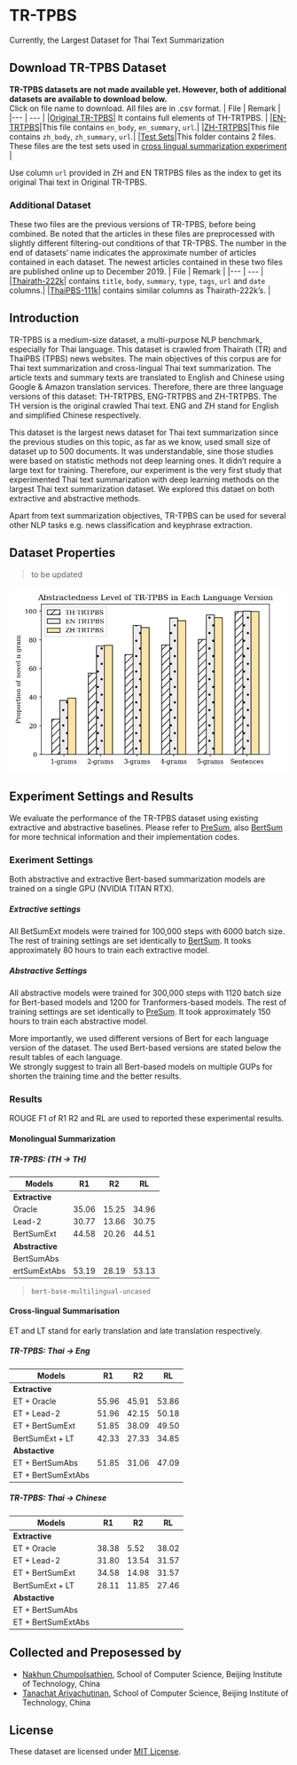 # TR-TPBS
Currently, the Largest Dataset for Thai Text Summarization

## Download TR-TPBS Dataset
**TR-TPBS datasets are not made available yet. However, both of additional datasets are available to download below.** <br/>
Click on file name to download. All files are in .csv format.
| File | Remark |
|--- |  --- |
|[Original TR-TPBS]()| It contains full elements of TH-TRTPBS. |
|[EN-TRTPBS]()|This file contains `en_body`, `en_summary`, `url`.|
|[ZH-TRTPBS]()|This file contains `zh_body`, `zh_summary`, `url`.|
|[Test Sets]()|This folder contains 2 files. </n> These files are the test sets used in [cross lingual summarization experiment](#crosslingual-summarization) |

Use column `url` provided in ZH and EN TRTPBS files as the index to get its original Thai text in Original TR-TPBS.
### Additional Dataset
These two files are the previous versions of TR-TPBS, before being combined. Be noted that the articles in these files are preprocessed with slightly different filtering-out conditions of that TR-TPBS. The number in the end of datasets’ name indicates the approximate number of articles contained in each dataset. The newest articles contained in these two files are published online up to December 2019.
| File | Remark |
|--- |  --- |
|[Thairath-222k]()| contains `title`,	`body`,	`summary`,	`type`,	`tags`,	`url` and `date` columns.|
|[ThaiPBS-111k]()| contains similar columns as Thairath-222k’s. | 


## Introduction
TR-TPBS is a medium-size dataset, a multi-purpose NLP benchmark, especially for Thai language. This dataset is crawled from Thairath (TR) and ThaiPBS (TPBS) news websites. The main objectives of this corpus are for Thai text summarization and cross-lingual Thai text summarization. The article texts and summary texts are translated to English and Chinese using Google & Amazon translation services. Therefore, there are three language versions of this dataset: TH-TRTPBS, ENG-TRTPBS and ZH-TRTPBS. The TH version is the original crawled Thai text. ENG and ZH stand for English and simplified Chinese respectively.

This dataset is the largest news dataset for Thai text summarization since the previous studies on this topic, as far as we know, used small size of dataset up to 500 documents. It was understandable, sine those studies were based on statistic methods not deep learning ones. It didn’t require a large text for training. Therefore, our experiment is the very first study that experimented Thai text summarization with deep learning methods on the largest Thai text summarization dataset. We explored this dataet on both extractive and abstractive methods. 

Apart from text summarization objectives, TR-TPBS can be used for several other NLP tasks e.g. news classification and keyphrase extraction. 

## Dataset Properties 
> to be updated


<img src="abs_level.png" width="500" /><img>
## Experiment Settings and Results
We evaluate the performance of the TR-TPBS dataset using existing extractive and abstractive baselines. 
Please refer to [PreSum](https://arxiv.org/pdf/1908.08345.pdf), also [BertSum](https://arxiv.org/pdf/1903.10318.pdf) for more technical information and their implementation codes. 
### Exeriment Settings
Both abstractive and extractive Bert-based summarization  models are trained on a single GPU (NVIDIA TITAN RTX).
##### Extractive settings
All BetSumExt models were trained for 100,000 steps with 6000 batch size. The rest of training settings are set identically to [BertSum](https://github.com/nlpyang/BertSum#model-training). It tooks approximately 80 hours to train each extractive model.
##### Abstractive Settings
All abstractive models were trained for 300,000 steps with 1120 batch size for Bert-based models and 1200 for Tranformers-based models. The rest of training settings are set identically to [PreSum](https://github.com/nlpyang/PreSumm#bertabs). It took approximately 150 hours to train each abstractive model.

More importantly, we used different versions of Bert for each language version of the dataset. The used Bert-based versions are stated below the result tables of each language.<br />
We strongly suggest to train all Bert-based models on multiple GUPs for shorten the training time and the better results. 

### Results
ROUGE F1 of R1 R2 and RL are used to reported these experimental results. 
#### Monolingual Summarization
##### TR-TPBS: (TH -> TH)

| Models | R1 | R2 | RL |
|--- | --- | --- | --- |
|**Extractive**| | | |
|Oracle | 35.06| 15.25 | 34.96 | 
|Lead-2 |30.77|13.66| 30.75 |
|BertSumExt| 44.58| 20.26 |	44.51|
| **Abstractive**| | | |
|BertSumAbs|	|||
|ertSumExtAbs|53.19|28.19|53.13|

> `bert-base-multilingual-uncased`

#### Cross-lingual Summarisation  
ET and LT stand for early translation and late translation respectively. 
##### TR-TPBS: Thai -> Eng

| Models | R1 | R2 | RL |
|--- | --- | --- | --- |
|**Extractive**| | | |
|ET + Oracle | 	55.96| 	45.91	| 53.86| 
|ET + Lead-2	| 51.96| 42.15 | 50.18| 
|ET + BertSumExt| 51.85|	38.09	|49.50|
|BertSumExt + LT| 42.33| 27.33	| 34.85|
|**Abstactive**| | | |
|ET + BertSumAbs|  51.85|	31.06|	 47.09|
|ET + BertSumExtAbs|	 ||	 |

##### TR-TPBS: Thai -> Chinese
| Models | R1 | R2 | RL |
|--- | --- | --- | --- |
|**Extractive**| | | |
|ET + Oracle| 38.38|5.52| 38.02| 
|ET + Lead-2| 31.80|13.54| 31.57| 
|ET + BertSumExt| 34.58|14.98|31.57|
|BertSumExt + LT| 28.11| 11.85| 27.46|
|**Abstactive**| | | |
|ET + BertSumAbs| |||
|ET + BertSumExtAbs| || |

## Collected and Preposessed by 
- [Nakhun Chumpolsathien](https://github.com/nakhunchumpolsathien), School of Computer Science, Beijing Institute of Technology, China
- [Tanachat Ariyachutinan](https://github.com/caramelWaffle), School of Computer Science, Beijing Institute of Technology, China

## License 
These dataset are licensed under [MIT License](https://github.com/nakhunchumpolsathien/TR-TPBS/blob/master/LICENSE). 
